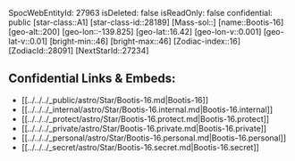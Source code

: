 ﻿---
location: [16.42,139.825,200]
type: Star
tags:
- astro/Star

---
SpocWebEntityId: 27963
isDeleted: false
isReadOnly: false
confidential: public
[star-class::A1]
[star-class-id::28189]
[Mass-sol::]
[name::Bootis-16]
[geo-alt::200]
[geo-lon::-139.825]
[geo-lat::16.42]
[geo-lon-v::0.001]
[geo-lat-v::0.01]
[bright-min::46]
[bright-max::46]
[Zodiac-index::16]
[ZodiacId::28091]
[NextStarId::27234]



## Confidential Links & Embeds: 
- [[../../../_public/astro/Star/Bootis-16.md|Bootis-16]] 
- [[../../../_internal/astro/Star/Bootis-16.internal.md|Bootis-16.internal]] 
- [[../../../_protect/astro/Star/Bootis-16.protect.md|Bootis-16.protect]] 
- [[../../../_private/astro/Star/Bootis-16.private.md|Bootis-16.private]] 
- [[../../../_personal/astro/Star/Bootis-16.personal.md|Bootis-16.personal]] 
- [[../../../_secret/astro/Star/Bootis-16.secret.md|Bootis-16.secret]]

